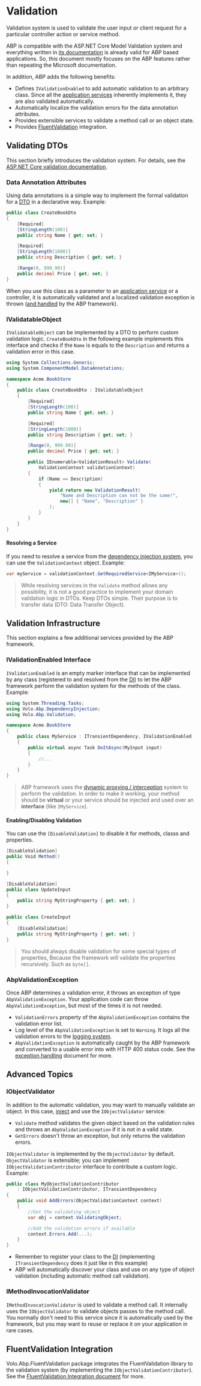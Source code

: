 # Validation

Validation system is used to validate the user input or client request for a particular controller action or service method.

ABP is compatible with the ASP.NET Core Model Validation system and everything written in [its documentation](https://docs.microsoft.com/en-us/aspnet/core/mvc/models/validation) is already valid for ABP based applications. So, this document mostly focuses on the ABP features rather than repeating the Microsoft documentation.

In addition, ABP adds the following benefits:

* Defines `IValidationEnabled` to add automatic validation to an arbitrary class. Since all the [application services](Application-Services.md) inherently implements it, they are also validated automatically.
* Automatically localize the validation errors for the data annotation attributes.
* Provides extensible services to validate a method call or an object state.
* Provides [FluentValidation](https://fluentvalidation.net/) integration.

## Validating DTOs

This section briefly introduces the validation system. For details, see the [ASP.NET Core validation documentation](https://docs.microsoft.com/en-us/aspnet/core/mvc/models/validation).

### Data Annotation Attributes

Using data annotations is a simple way to implement the formal validation for a [DTO](Data-Transfer-Objects.md) in a declarative way. Example:

````csharp
public class CreateBookDto
{
    [Required]
    [StringLength(100)]
    public string Name { get; set; }

    [Required]
    [StringLength(1000)]
    public string Description { get; set; }

    [Range(0, 999.99)]
    public decimal Price { get; set; }
}
````

When you use this class as a parameter to an [application service](Application-Services.md) or a controller, it is automatically validated and a localized validation exception is thrown ([and handled](Exception-Handling.md) by the ABP framework).

### IValidatableObject

`IValidatableObject` can be implemented by a DTO to perform custom validation logic. `CreateBookDto`  in the following example implements this interface and checks if the `Name` is equals to the `Description` and returns a validation error in this case.

````csharp
using System.Collections.Generic;
using System.ComponentModel.DataAnnotations;

namespace Acme.BookStore
{
    public class CreateBookDto : IValidatableObject
    {
        [Required]
        [StringLength(100)]
        public string Name { get; set; }

        [Required]
        [StringLength(1000)]
        public string Description { get; set; }

        [Range(0, 999.99)]
        public decimal Price { get; set; }

        public IEnumerable<ValidationResult> Validate(
            ValidationContext validationContext)
        {
            if (Name == Description)
            {
                yield return new ValidationResult(
                    "Name and Description can not be the same!",
                    new[] { "Name", "Description" }
                );
            }
        }
    }
}
````

#### Resolving a Service

If you need to resolve a service from the [dependency injection system](Dependency-Injection.md), you can use the `ValidationContext` object. Example:

````csharp
var myService = validationContext.GetRequiredService<IMyService>();
````

> While resolving services in the `Validate` method allows any possibility, it is not a good practice to implement your domain validation logic in DTOs. Keep DTOs simple. Their purpose is to transfer data (DTO: Data Transfer Object).

## Validation Infrastructure

This section explains a few additional services provided by the ABP framework.

### IValidationEnabled Interface

`IValidationEnabled` is an empty marker interface that can be implemented by any class (registered to and resolved from the [DI](Dependency-Injection.md)) to let the ABP framework perform the validation system for the methods of the class. Example:

````csharp
using System.Threading.Tasks;
using Volo.Abp.DependencyInjection;
using Volo.Abp.Validation;

namespace Acme.BookStore
{
    public class MyService : ITransientDependency, IValidationEnabled
    {
        public virtual async Task DoItAsync(MyInput input)
        {
            //...
        }
    }
}
````

> ABP framework uses the [dynamic proxying / interception](Dynamic-Proxying-Interceptors.md) system to perform the validation. In order to make it working, your method should be **virtual** or your service should be injected and used over an **interface** (like `IMyService`).


#### Enabling/Disabling Validation

You can use the `[DisableValidation]` to disable it for methods, classs and properties.

````csharp
[DisableValidation]
public Void Method()
{

}

[DisableValidation]
public class UpdateInput
{
    public string MyStringProperty { get; set; }
}

public class CreateInput
{
    [DisableValidation]
    public string MyStringProperty { get; set; }
}
````

> You should always disable validation for some special types of properties, Because the framework will validate the properties recursively. Such as `byte[]`.

### AbpValidationException

Once ABP determines a validation error, it throws an exception of type `AbpValidationException`. Your application code can throw `AbpValidationException`, but most of the times it is not needed.

* `ValidationErrors` property of the `AbpValidationException` contains the validation error list.
* Log level of the `AbpValidationException` is set to `Warning`. It logs all the validation errors to the [logging system](Logging.md).
* `AbpValidationException` is automatically caught by the ABP framework and converted to a usable error into with HTTP 400 status code. See the [exception handling](Exception-Handling.md) document for more.

## Advanced Topics

### IObjectValidator

In addition to the automatic validation, you may want to manually validate an object. In this case, [inject](Dependency-Injection.md) and use the `IObjectValidator` service:

* `Validate` method validates the given object based on the validation rules and throws an `AbpValidationException` if it is not in a valid state.
* `GetErrors` doesn't throw an exception, but only returns the validation errors.

`IObjectValidator` is implemented by the `ObjectValidator` by default. `ObjectValidator` is extensible; you can implement `IObjectValidationContributor` interface to contribute a custom logic. Example:

````csharp
public class MyObjectValidationContributor
    : IObjectValidationContributor, ITransientDependency
{
    public void AddErrors(ObjectValidationContext context)
    {
        //Get the validating object
        var obj = context.ValidatingObject;

        //Add the validation errors if available
        context.Errors.Add(...);
    }
}
````

* Remember to register your class to the [DI](Dependency-Injection.md) (implementing `ITransientDependency` does it just like in this example)
* ABP will automatically discover your class and use on any type of object validation (including automatic method call validation).

### IMethodInvocationValidator

`IMethodInvocationValidator` is used to validate a method call. It internally uses the `IObjectValidator` to validate objects passes to the method call. You normally don't need to this service since it is automatically used by the framework, but you may want to reuse or replace it on your application in rare cases.

## FluentValidation Integration

Volo.Abp.FluentValidation package integrates the FluentValidation library to the validation system (by implementing the `IObjectValidationContributor`). See the [FluentValidation Integration document](FluentValidation.md) for more.
